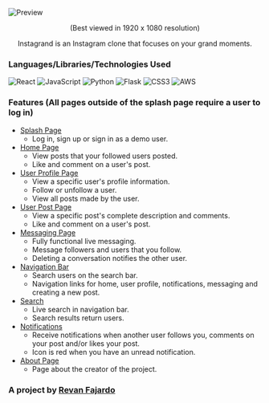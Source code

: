 <p align="center><img src="https://fontmeme.com/permalink/211130/921f570189966118793c108917a437a1.png" align="center" /></p>

![Preview](https://i.imgur.com/gdCVBLw.png)

<p align="center">(Best viewed in 1920 x 1080 resolution)</p>

<p align="center">Instagrand is an Instagram clone that focuses on your grand moments.</p>

### Languages/Libraries/Technologies Used
![React](https://img.shields.io/badge/react-%2320232a.svg?style=for-the-badge&logo=react&logoColor=%2361DAFB) ![JavaScript](https://img.shields.io/badge/javascript-%23323330.svg?style=for-the-badge&logo=javascript&logoColor=%23F7DF1E) ![Python](https://img.shields.io/badge/python-3670A0?style=for-the-badge&logo=python&logoColor=ffdd54) ![Flask](https://img.shields.io/badge/flask-%23000.svg?style=for-the-badge&logo=flask&logoColor=white) ![CSS3](https://img.shields.io/badge/css3-%231572B6.svg?style=for-the-badge&logo=css3&logoColor=white) ![AWS](https://img.shields.io/badge/Amazon_AWS-232F3E?style=for-the-badge&logo=amazon-aws&logoColor=white)

### Features (All pages outside of the splash page require a user to log in)
* [Splash Page](https://instagrand.herokuapp.com/)
  * Log in, sign up or sign in as a demo user.
* [Home Page](https://instagrand.herokuapp.com/home)
  * View posts that your followed users posted.
  * Like and comment on a user's post.
* [User Profile Page](https://instagrand.herokuapp.com/users/1)
  * View a specific user's profile information.
  * Follow or unfollow a user.
  * View all posts made by the user.
* [User Post Page](https://instagrand.herokuapp.com/posts/1)
  * View a specific post's complete description and comments.
  * Like and comment on a user's post.
* [Messaging Page](https://instagrand.herokuapp.com/messages)
  * Fully functional live messaging.
  * Message followers and users that you follow.
  * Deleting a conversation notifies the other user.
* [Navigation Bar](https://instagrand.herokuapp.com)
  * Search users on the search bar.
  * Navigation links for home, user profile, notifications, messaging and creating a new post.
* [Search](https://instagrand.herokuapp.com/)
  * Live search in navigation bar.
  * Search results return users.
* [Notifications](https://instagrand.herokuapp.com/)
  * Receive notifications when another user follows you, comments on your post and/or likes your post.
  * Icon is red when you have an unread notification.
* [About Page](https://instagrand.herokuapp.com/about)
  * Page about the creator of the project.


### A project by [Revan Fajardo](https://www.linkedin.com/in/john-elijah-revan-fajardo-33a189a3)
